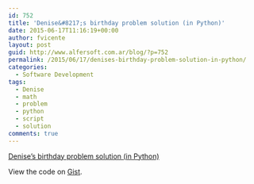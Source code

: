 ```yaml
---
id: 752
title: 'Denise&#8217;s birthday problem solution (in Python)'
date: 2015-06-17T11:16:19+00:00
author: fvicente
layout: post
guid: http://www.alfersoft.com.ar/blog/?p=752
permalink: /2015/06/17/denises-birthday-problem-solution-in-python/
categories:
  - Software Development
tags:
  - Denise
  - math
  - problem
  - python
  - script
  - solution
comments: true
---
```

<a href="https://gist.github.com/fvicente/8f95f8b6c8a789de6ea5" target="_blank">Denise&#8217;s birthday problem solution (in Python)</a>

<div class="oembed-gist">
  <noscript>
    View the code on <a href="https://gist.github.com/fvicente/8f95f8b6c8a789de6ea5">Gist</a>.
  </noscript>
</div>
